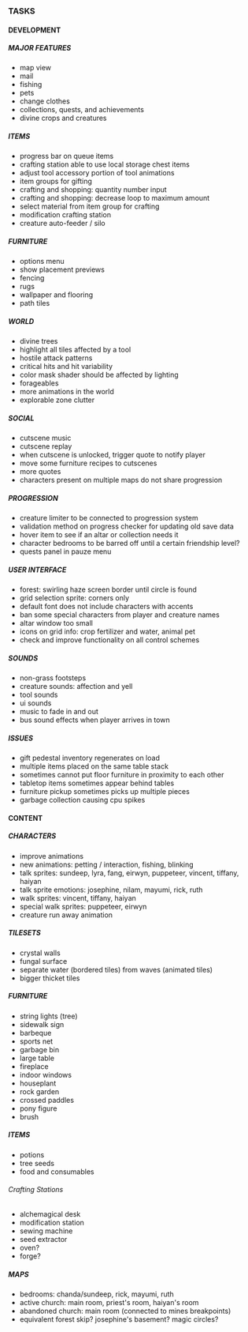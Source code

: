 ### TASKS

#### DEVELOPMENT

##### MAJOR FEATURES

* map view
* mail
* fishing
* pets
* change clothes
* collections, quests, and achievements
* divine crops and creatures

##### ITEMS

* progress bar on queue items
* crafting station able to use local storage chest items
* adjust tool accessory portion of tool animations
* item groups for gifting
* crafting and shopping: quantity number input
* crafting and shopping: decrease loop to maximum amount
* select material from item group for crafting
* modification crafting station
* creature auto-feeder / silo

##### FURNITURE

* options menu
* show placement previews
* fencing
* rugs
* wallpaper and flooring
* path tiles

##### WORLD

* divine trees
* highlight all tiles affected by a tool
* hostile attack patterns
* critical hits and hit variability
* color mask shader should be affected by lighting
* forageables
* more animations in the world
* explorable zone clutter

##### SOCIAL

* cutscene music
* cutscene replay
* when cutscene is unlocked, trigger quote to notify player
* move some furniture recipes to cutscenes
* more quotes
* characters present on multiple maps do not share progression

##### PROGRESSION

* creature limiter to be connected to progression system
* validation method on progress checker for updating old save data
* hover item to see if an altar or collection needs it
* character bedrooms to be barred off until a certain friendship level?
* quests panel in pauze menu

##### USER INTERFACE

* forest: swirling haze screen border until circle is found
* grid selection sprite: corners only
* default font does not include characters with accents
* ban some special characters from player and creature names
* altar window too small
* icons on grid info: crop fertilizer and water, animal pet
* check and improve functionality on all control schemes

##### SOUNDS

* non-grass footsteps
* creature sounds: affection and yell
* tool sounds
* ui sounds
* music to fade in and out
* bus sound effects when player arrives in town

##### ISSUES

* gift pedestal inventory regenerates on load
* multiple items placed on the same table stack
* sometimes cannot put floor furniture in proximity to each other
* tabletop items sometimes appear behind tables
* furniture pickup sometimes picks up multiple pieces
* garbage collection causing cpu spikes

#### CONTENT

##### CHARACTERS

* improve animations
* new animations: petting / interaction, fishing, blinking
* talk sprites: sundeep, lyra, fang, eirwyn, puppeteer, vincent, tiffany, haiyan
* talk sprite emotions: josephine, nilam, mayumi, rick, ruth
* walk sprites: vincent, tiffany, haiyan
* special walk sprites: puppeteer, eirwyn
* creature run away animation

##### TILESETS

* crystal walls
* fungal surface
* separate water (bordered tiles) from waves (animated tiles)
* bigger thicket tiles

##### FURNITURE

* string lights (tree)
* sidewalk sign
* barbeque
* sports net
* garbage bin
* large table
* fireplace
* indoor windows
* houseplant
* rock garden
* crossed paddles
* pony figure
* brush

##### ITEMS

* potions
* tree seeds
* food and consumables

###### Crafting Stations

* alchemagical desk
* modification station
* sewing machine
* seed extractor
* oven?
* forge?

##### MAPS

* bedrooms: chanda/sundeep, rick, mayumi, ruth
* active church: main room, priest's room, haiyan's room
* abandoned church: main room (connected to mines breakpoints)
* equivalent forest skip? josephine's basement? magic circles?
